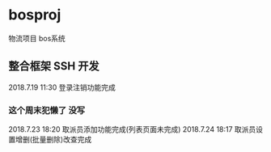 # bosproj
物流项目 bos系统
## 整合框架 SSH 开发
2018.7.19 11:30 登录注销功能完成
### 这个周末犯懒了 没写
2018.7.23 18:20 取派员添加功能完成(列表页面未完成)
2018.7.24 18:17 取派员设置增删(批量删除)改查完成